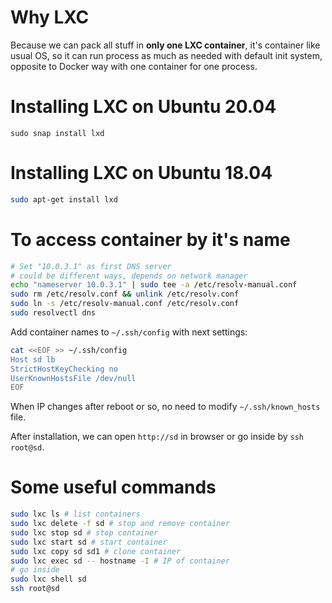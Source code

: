 # Why LXC
Because we can pack all stuff in **only one LXC container**, it's container like usual OS, so it can run process as much as needed with default init system, opposite to Docker way with one container for one process.

# Installing LXC on Ubuntu 20.04
```
sudo snap install lxd
```

# Installing LXC on Ubuntu 18.04
<!---We need Ubuntu 16.04 inside the LXC containers, so for this we need `lxc` package from `trusty-backports` repository.
```sh
echo "deb http://archive.ubuntu.com/ubuntu trusty-backports main restricted universe multiverse" | sudo tee -a /etc/apt/sources.list
sudo apt-get update
sudo apt-get -t trusty-backports install lxc
```
--->
```sh
sudo apt-get install lxd
```

# To access container by it's name
```sh
# Set "10.0.3.1" as first DNS server
# could be different ways, depends on network manager
echo "nameserver 10.0.3.1" | sudo tee -a /etc/resolv-manual.conf
sudo rm /etc/resolv.conf && unlink /etc/resolv.conf
sudo ln -s /etc/resolv-manual.conf /etc/resolv.conf 
sudo resolvectl dns
```
Add container names to `~/.ssh/config` with next settings:
```sh
cat <<EOF >> ~/.ssh/config
Host sd lb
StrictHostKeyChecking no
UserKnownHostsFile /dev/null
EOF
```
When IP changes after reboot or so, no need to modify `~/.ssh/known_hosts` file.

After installation, we can open `http://sd` in browser or go inside by `ssh root@sd`.

# Some useful commands
```sh
sudo lxc ls # list containers
sudo lxc delete -f sd # stop and remove container
sudo lxc stop sd # stop container
sudo lxc start sd # start container
sudo lxc copy sd sd1 # clone container
sudo lxc exec sd -- hostname -I # IP of container
# go inside
sudo lxc shell sd
ssh root@sd
```
